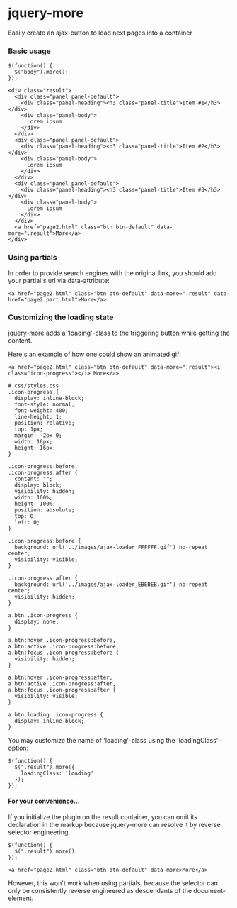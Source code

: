 jquery-more
===========

Easily create an ajax-button to load next pages into a container


### Basic usage

```
$(function() {
  $("body").more();
});
```

```
<div class="result">
  <div class="panel panel-default">
    <div class="panel-heading"><h3 class="panel-title">Item #1</h3></div>
    <div class="panel-body">
      Lorem ipsum
    </div>
  </div>
  <div class="panel panel-default">
    <div class="panel-heading"><h3 class="panel-title">Item #2</h3></div>
    <div class="panel-body">
      Lorem ipsum
    </div>
  </div>
  <div class="panel panel-default">
    <div class="panel-heading"><h3 class="panel-title">Item #3</h3></div>
    <div class="panel-body">
      Lorem ipsum
    </div>
  </div>
  <a href="page2.html" class="btn btn-default" data-more=".result">More</a>
</div>
```

### Using partials

In order to provide search engines with the original link, you should add your partial's url via data-attribute:
```
<a href="page2.html" class="btn btn-default" data-more=".result" data-href="page2.part.html">More</a>
```

### Customizing the loading state

jquery-more adds a 'loading'-class to the triggering button while getting the content.

Here's an example of how one could show an animated gif:

```
<a href="page2.html" class="btn btn-default" data-more=".result"><i class="icon-progress"></i> More</a>
```

```
# css/styles.css
.icon-progress {
  display: inline-block;
  font-style: normal;
  font-weight: 400;
  line-height: 1;
  position: relative;
  top: 1px;
  margin: -2px 0;
  width: 16px;
  height: 16px;
}

.icon-progress:before, 
.icon-progress:after {
  content: "";
  display: block;
  visibility: hidden;
  width: 100%;
  height: 100%;
  position: absolute;
  top: 0;
  left: 0;
}

.icon-progress:before {
  background: url('../images/ajax-loader_FFFFFF.gif') no-repeat center;
  visibility: visible;
}

.icon-progress:after {
  background: url('../images/ajax-loader_EBEBEB.gif') no-repeat center;
  visibility: hidden;
}

a.btn .icon-progress {
  display: none;
}

a.btn:hover .icon-progress:before, 
a.btn:active .icon-progress:before, 
a.btn:focus .icon-progress:before {
  visibility: hidden;
}

a.btn:hover .icon-progress:after, 
a.btn:active .icon-progress:after, 
a.btn:focus .icon-progress:after {
  visibility: visible;
}

a.btn.loading .icon-progress {
  display: inline-block;
}
```


You may customize the name of 'loading'-class using the 'loadingClass'-option:
```
$(function() {
  $(".result").more({
    loadingClass: 'loading'
  });
});
```

#### For your convenience...
If you initialize the plugin on the result container, you can omit its declaration in the markup because jquery-more can resolve it by reverse selector engineering.
```
$(function() {
  $(".result").more();
});
```

```
<a href="page2.html" class="btn btn-default" data-more>More</a>
```
However, this won't work when using partials, because the selector can only be consistently reverse engineered as descendants of the document-element.